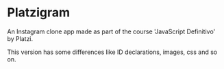 # Platzigram
An Instagram clone app made as part of the course 'JavaScript Definitivo' by Platzi. 

This version has some differences like ID declarations, images, css and so on.
